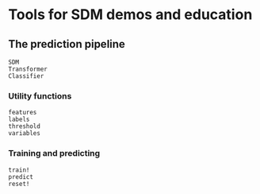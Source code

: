 # Tools for SDM demos and education

## The prediction pipeline

```@docs
SDM
Transformer
Classifier
```

### Utility functions

```@docs
features
labels
threshold
variables
```

### Training and predicting

```@docs
train!
predict
reset!
```
